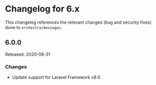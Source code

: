 # Changelog for 6.x

This changelog references the relevant changes (bug and security fixes) done to `orchestra/messages`.

## 6.0.0

Released: 2020-08-31

### Changes

* Update support for Laravel Framework v8.0.
